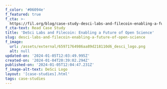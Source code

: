 ```yaml
---
f_color: '#06094e'
f_featured: true
f_cta: >-
  https://fil.org/blog/case-study-desci-labs-and-filecoin-enabling-a-future-of-open-science/
f_cta-text: Read Case Study
title: 'DeSci Labs and Filecoin: Enabling a Future of Open Science'
slug: desci-labs-and-filecoin-enabling-a-future-of-open-science
f_image:
  url: /assets/external/65971764986aa89d218110d6_desci_logo.png
  alt: null
updated-on: '2024-01-05T12:03:49.995Z'
created-on: '2024-01-04T20:39:02.294Z'
published-on: '2024-01-05T12:04:47.231Z'
f_image-alt-text: DeSci Logo
layout: '[case-studies].html'
tags: case-studies
---
```



